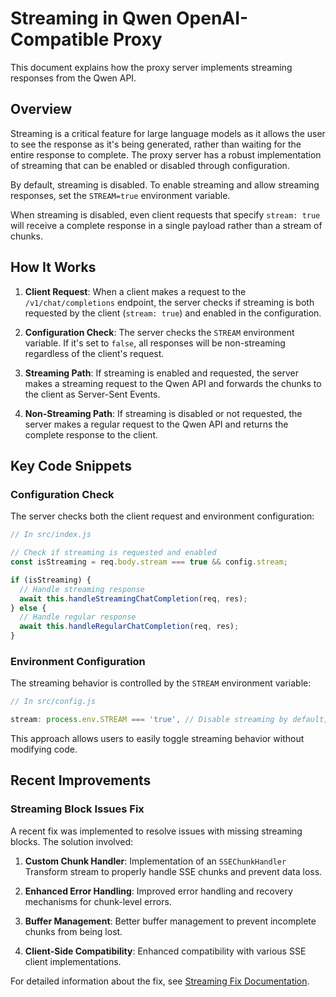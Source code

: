 # Streaming in Qwen OpenAI-Compatible Proxy

This document explains how the proxy server implements streaming responses from the Qwen API.

## Overview

Streaming is a critical feature for large language models as it allows the user to see the response as it's being generated, rather than waiting for the entire response to complete. The proxy server has a robust implementation of streaming that can be enabled or disabled through configuration.

By default, streaming is disabled. To enable streaming and allow streaming responses, set the `STREAM=true` environment variable.

When streaming is disabled, even client requests that specify `stream: true` will receive a complete response in a single payload rather than a stream of chunks.

## How It Works

1.  **Client Request**: When a client makes a request to the `/v1/chat/completions` endpoint, the server checks if streaming is both requested by the client (`stream: true`) and enabled in the configuration.

2.  **Configuration Check**: The server checks the `STREAM` environment variable. If it's set to `false`, all responses will be non-streaming regardless of the client's request.

3.  **Streaming Path**: If streaming is enabled and requested, the server makes a streaming request to the Qwen API and forwards the chunks to the client as Server-Sent Events.

4.  **Non-Streaming Path**: If streaming is disabled or not requested, the server makes a regular request to the Qwen API and returns the complete response to the client.

## Key Code Snippets

### Configuration Check

The server checks both the client request and environment configuration:

```javascript
// In src/index.js

// Check if streaming is requested and enabled
const isStreaming = req.body.stream === true && config.stream;

if (isStreaming) {
  // Handle streaming response
  await this.handleStreamingChatCompletion(req, res);
} else {
  // Handle regular response
  await this.handleRegularChatCompletion(req, res);
}
```

### Environment Configuration

The streaming behavior is controlled by the `STREAM` environment variable:

```javascript
// In src/config.js

stream: process.env.STREAM === 'true', // Disable streaming by default, enable only if STREAM=true
```

This approach allows users to easily toggle streaming behavior without modifying code.

## Recent Improvements

### Streaming Block Issues Fix

A recent fix was implemented to resolve issues with missing streaming blocks. The solution involved:

1. **Custom Chunk Handler**: Implementation of an `SSEChunkHandler` Transform stream to properly handle SSE chunks and prevent data loss.

2. **Enhanced Error Handling**: Improved error handling and recovery mechanisms for chunk-level errors.

3. **Buffer Management**: Better buffer management to prevent incomplete chunks from being lost.

4. **Client-Side Compatibility**: Enhanced compatibility with various SSE client implementations.

For detailed information about the fix, see [Streaming Fix Documentation](./streaming-fix.md).